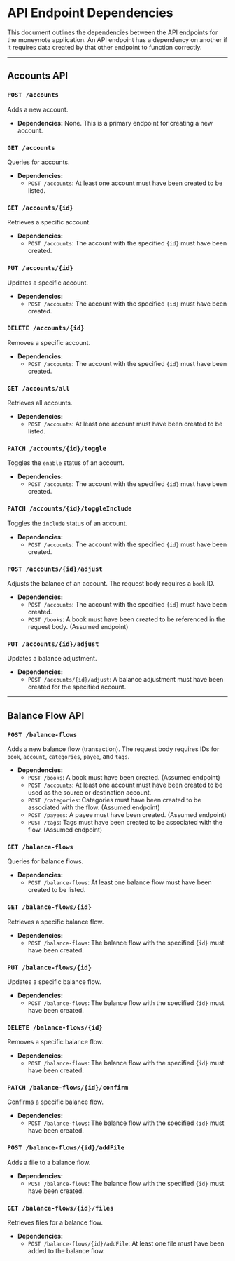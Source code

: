 # API Endpoint Dependencies

This document outlines the dependencies between the API endpoints for the moneynote application. An API endpoint has a dependency on another if it requires data created by that other endpoint to function correctly.

---

## Accounts API

### `POST /accounts`

Adds a new account.

*   **Dependencies:** None. This is a primary endpoint for creating a new account.

### `GET /accounts`

Queries for accounts.

*   **Dependencies:**
    *   `POST /accounts`: At least one account must have been created to be listed.

### `GET /accounts/{id}`

Retrieves a specific account.

*   **Dependencies:**
    *   `POST /accounts`: The account with the specified `{id}` must have been created.

### `PUT /accounts/{id}`

Updates a specific account.

*   **Dependencies:**
    *   `POST /accounts`: The account with the specified `{id}` must have been created.

### `DELETE /accounts/{id}`

Removes a specific account.

*   **Dependencies:**
    *   `POST /accounts`: The account with the specified `{id}` must have been created.

### `GET /accounts/all`

Retrieves all accounts.

*   **Dependencies:**
    *   `POST /accounts`: At least one account must have been created to be listed.

### `PATCH /accounts/{id}/toggle`

Toggles the `enable` status of an account.

*   **Dependencies:**
    *   `POST /accounts`: The account with the specified `{id}` must have been created.

### `PATCH /accounts/{id}/toggleInclude`

Toggles the `include` status of an account.

*   **Dependencies:**
    *   `POST /accounts`: The account with the specified `{id}` must have been created.

### `POST /accounts/{id}/adjust`

Adjusts the balance of an account. The request body requires a `book` ID.

*   **Dependencies:**
    *   `POST /accounts`: The account with the specified `{id}` must have been created.
    *   `POST /books`: A book must have been created to be referenced in the request body. (Assumed endpoint)

### `PUT /accounts/{id}/adjust`

Updates a balance adjustment.

*   **Dependencies:**
    *   `POST /accounts/{id}/adjust`: A balance adjustment must have been created for the specified account.

---

## Balance Flow API

### `POST /balance-flows`

Adds a new balance flow (transaction). The request body requires IDs for `book`, `account`, `categories`, `payee`, and `tags`.

*   **Dependencies:**
    *   `POST /books`: A book must have been created. (Assumed endpoint)
    *   `POST /accounts`: At least one account must have been created to be used as the source or destination account.
    *   `POST /categories`: Categories must have been created to be associated with the flow. (Assumed endpoint)
    *   `POST /payees`: A payee must have been created. (Assumed endpoint)
    *   `POST /tags`: Tags must have been created to be associated with the flow. (Assumed endpoint)

### `GET /balance-flows`

Queries for balance flows.

*   **Dependencies:**
    *   `POST /balance-flows`: At least one balance flow must have been created to be listed.

### `GET /balance-flows/{id}`

Retrieves a specific balance flow.

*   **Dependencies:**
    *   `POST /balance-flows`: The balance flow with the specified `{id}` must have been created.

### `PUT /balance-flows/{id}`

Updates a specific balance flow.

*   **Dependencies:**
    *   `POST /balance-flows`: The balance flow with the specified `{id}` must have been created.

### `DELETE /balance-flows/{id}`

Removes a specific balance flow.

*   **Dependencies:**
    *   `POST /balance-flows`: The balance flow with the specified `{id}` must have been created.

### `PATCH /balance-flows/{id}/confirm`

Confirms a specific balance flow.

*   **Dependencies:**
    *   `POST /balance-flows`: The balance flow with the specified `{id}` must have been created.

### `POST /balance-flows/{id}/addFile`

Adds a file to a balance flow.

*   **Dependencies:**
    *   `POST /balance-flows`: The balance flow with the specified `{id}` must have been created.

### `GET /balance-flows/{id}/files`

Retrieves files for a balance flow.

*   **Dependencies:**
    *   `POST /balance-flows/{id}/addFile`: At least one file must have been added to the balance flow.
